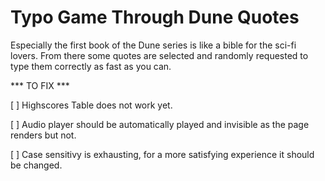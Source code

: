 # Typo Game Through Dune Quotes

Especially the first book of the Dune series is like a bible for the sci-fi lovers. From there some quotes are selected and randomly requested to type them
correctly as fast as you can.

*** TO FIX ***

[ ] Highscores Table does not work yet.

[ ] Audio player should be automatically played and invisible as the page renders but not.

[ ] Case sensitivy is exhausting, for a more satisfying experience it should be changed.
